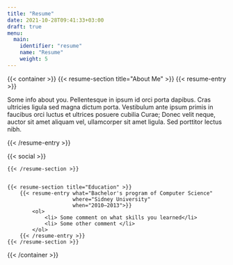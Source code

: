 ```yaml
---
title: "Resume"
date: 2021-10-28T09:41:33+03:00
draft: true
menu:
  main:
    identifier: "resume"
    name: "Resume"
    weight: 5
---
```



{{< container >}}
    {{< resume-section title="About Me" >}}
        {{< resume-entry >}}
            <p>
            Some info about you. Pellentesque in ipsum id orci porta dapibus. Cras ultricies ligula sed magna dictum porta. Vestibulum ante ipsum primis in faucibus orci luctus et ultrices posuere cubilia Curae; Donec velit neque, auctor sit amet aliquam vel, ullamcorper sit amet ligula. Sed porttitor lectus nibh.
            </p>
        {{< /resume-entry >}}

{{< social >}}
        
    {{< /resume-section >}}
    

    {{< resume-section title="Education" >}}
        {{< resume-entry what="Bachelor's program of Computer Science"
                         where="Sidney University"
                         when="2010–2013">}}
            <ol>
                <li> Some comment on what skills you learned</li>
                <li> Some other comment </li>
            </ol>
        {{< /resume-entry >}}
    {{< /resume-section >}}
{{< /container >}}
